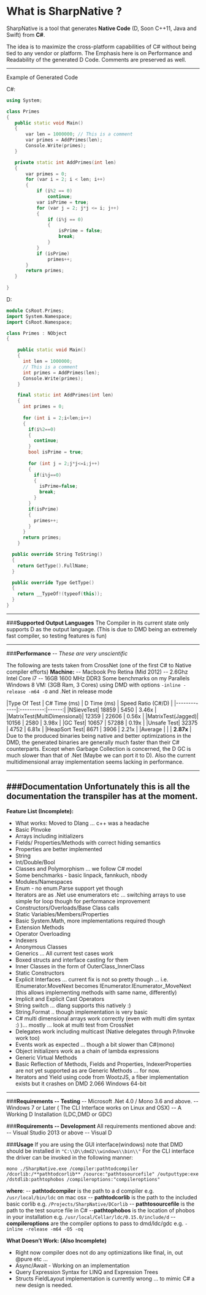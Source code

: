 What is SharpNative ?
===================

SharpNative is a tool that generates **Native Code** (D, Soon C++11, Java and Swift) from **C#**.

The idea is to maximize the cross-platform capabilities of C# without being tied to any vendor
or platform. The Emphasis here is on Performance and Readability of the generated D Code. Comments are preserved as well.

---
Example of Generated Code

C#:

 ```c++
using System;

class Primes
{
 	public static void Main()
    {
        var len = 1000000; // This is a comment
        var primes = AddPrimes(len);
        Console.Write(primes);
    }

    private static int AddPrimes(int len)
    {
        var primes = 0;
        for (var i = 2; i < len; i++)
        {
            if (i%2 == 0)
                continue;
            var isPrime = true;
            for (var j = 2; j*j <= i; j++)
            {
                if (i%j == 0)
                {
                    isPrime = false;
                    break;
                }
            }
            if (isPrime)
                primes++;
        }
        return primes;
    }
    
}
```
D:

```c++
module CsRoot.Primes;
import System.Namespace;
import CsRoot.Namespace;

class Primes : NObject
{

    public static void Main()
    {
      int len = 1000000;
      // This is a comment
      int primes = AddPrimes(len);
      Console.Write(primes);
    }

    final static int AddPrimes(int len)
    {
      int primes = 0;
      
      for (int i = 2;i<len;i++)
      {
        if(i%2==0)
        {
          continue;
        }
        bool isPrime = true;
        
        for (int j = 2;j*j<=i;j++)
        {
          if(i%j==0)
          {
            isPrime=false;
            break;
          }
        }
        if(isPrime)
        {
          primes++;
        }
      }
      return primes;
    }

  public override String ToString()
  {
    return GetType().FullName;
  }

  public override Type GetType()
  {
    return __TypeOf!(typeof(this));
  }
}
```

---

###**Supported Output Languages**
The Compiler in its current state only supports D as the output language. (This is due to DMD being an extremely fast compiler, so testing features is fun)

---

###**Performance** -- *These are very unscientific*

The following are tests taken from CrossNet (one of the first C# to Native compiler efforts)
**Machine:**
-- Macbook Pro Retina (Mid 2012)
-- 2.6Ghz Intel Core i7
-- 16GB  1600 MHz DDR3
Some benchmarks on my Parallels Windows 8 VM: (3GB Ram, 3 Cores) using DMD  with options  `-inline -release -m64 -O`
and .Net in release mode

|Type Of Test | C# Time (ms) |     D Time (ms)   |  Speed Ratio (C#/D) |
|-------------|:----------:|------:|
|NSieveTest| 18859  |  5450 | 3.46x |
|MatrixTest(MultiDimensional)| 12359  |    22606   |   0.56x |
|MatrixTest(Jagged)| 10156  | 2580 |    3.98x |
|GC Test| 10657   | 57288 |    0.19x |
|Unsafe Test| 32375    | 4752 |    6.81x |
|HeapSort Test| 8671     | 3906 |    2.21x |
|Average |      |  |    **2.87x** |
Due to the produced binaries being native and better optimizations in the DMD, the generated binaries are generally much faster than their C# counterparts. Except when Garbage Collection is concerned, the D GC is much slower than that of .Net (Maybe we can port it to D). Also the current multidimensional array implementation seems lacking in performance.

----------

###**Documentation** 
Unfortunately this is all the documentation the transpiler has at the moment.
----------
**Feature List (Incomplete):**
-	What works: Moved to Dlang … c++ was a headache
-	Basic PInvoke
-	Arrays including initializers
-	Fields/ Properties/Methods with correct hiding semantics
-	Properties are better implemented
-	String
-	Int/Double/Bool
-	Classes and Polymorphism … we follow C# model
-	Some benchmarks - basic linpack, fannkuch, nbody
-	Modules/Namespaces
-	Enum - no enum.Parse support yet though
-	Iterators are as .Net use enumerators etc … switching arrays to use simple for loop though for performance improvement
-	Constructors/Overloads/Base Class calls
-	Static Variables/Members/Properties
-	Basic System.Math, more implementations required though
-	Extension Methods
-	Operator Overloading
-	Indexers
-	Anonymous Classes
-	Generics … All current test cases work
-	Boxed structs and interface casting for them
-	Inner Classes in the form of OuterClass_InnerClass
-	Static Constructors
-	Explicit Interfaces … current fix is not so pretty though … i.e. IEnumerator.MoveNext becomes IEnumerator.IEnumerator_MoveNext (this allows implementing methods with same name, differently)
-	Implicit and Explicit Cast Operators
-	String switch … dlang supports this natively :)
-	String.Format .. though implementation is very basic
-	C# multi dimensional arrays work correctly (even with multi dim syntax :) )… mostly … look at multi test from CrossNet
-	Delegates work including multicast (Native delegates through P/Invoke work too)
-	Events work as expected … though a bit slower than C#(mono)
-	Object initializers work as a chain of lambda expressions
-	Generic Virtual Methods
-	Basic Reflection of Methods, Fields and Properties, IndexerProperties are not yet supported as are Generic Methods ... for now.
-	Iterators and Yield using code from WootzJS, a fiber implementation exists but it crashes on DMD 2.066 Windows 64-bit
----------

###**Requirements -- Testing** 
-- Microsoft .Net 4.0 / Mono 3.6 and above.
-- Windows 7 or Later ( The CLI Interface works on Linux and OSX)
-- A Working D Installation  (LDC,DMD or GDC) 

###**Requirements -- Development** 
All requirements mentioned above and:
-- Visual Studio 2013 or above
-- Visual D 

###**Usage**
If you are using the GUI interface(windows) note that DMD should be installed in `"C:\\D\\dmd2\\windows\\bin\\"` 
For the CLI interface the driver can be invoked in the following manner:

    mono ./SharpNative.exe /compiler:pathtodcompiler /dcorlib:/**pathtodcorlib** /source:"pathtosourcefile" /outputtype:exe /dstdlib:pathtophobos /compileroptions:"compileroptions"

**where**:
-- **pathtodcompiler** is the path to a d compiler e.g. `/usr/local/bin/ldc` on mac osx
-- **pathtodcorlib** is the path to the included basic corlib e.g. `/Projects/SharpNative/DCorlib`
-- **pathtosourcefile** is the path to the test source file in C#
--**pathtophobos** is the location of phobos in your installation e.g. `/usr/local/Cellar/ldc/0.15.0/include/d`
--**compileroptions** are the compiler options to pass to dmd/ldc/gdc e.g. `-inline -release -m64 -O5 -oq`


**What Doesn’t Work: (Also Incomplete)**
-	Right now compiler does not do any optimizations like final, in, out @pure etc …
-	Async/Await - Working on an implementation
-	Query Expression Syntax for LINQ and Expression Trees
-	Structs FieldLayout implementation is currently wrong ... to mimic C# a new design is needed.

